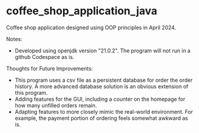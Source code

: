 # coffee_shop_application_java

Coffee shop application designed using OOP principles in April 2024.

Notes:
- Developed using openjdk version "21.0.2".  The program will not run in a github Codespace as is.


Thoughts for Future Improvements:
- This program uses a csv file as a persistent database for order the order history.  A more advanced database solution is an obvious extension of this program.
- Adding features for the GUI, including a counter on the homepage for how many unfilled orders remain.
- Adapting features to more closely mimic the real-world environment.  For example, the payment portion of ordering feels somewhat awkward as is.


